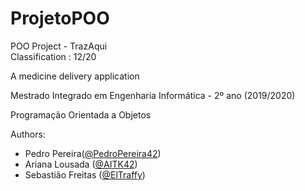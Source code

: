# ProjetoPOO
POO Project - TrazAqui </br>
Classification : 12/20

A medicine delivery application

Mestrado Integrado em Engenharia Informática - 2º ano (2019/2020)

Programação Orientada a Objetos

Authors:
* Pedro Pereira([@PedroPereira42](https://github.com/PedroPereira42))
* Ariana Lousada ([@AITK42](https://github.com/AITK42))
* Sebastião Freitas ([@ElTraffy](https://github.com/ElTraffy))
